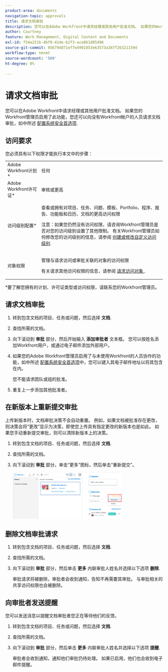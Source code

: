 ```yaml
---
product-area: documents
navigation-topic: approvals
title: 请求文档审批
description: 您可以在Adobe Workfront中请求经理或其他用户批准文档。 如果您的Workfront管理员启用了此功能，您还可以向没有Workfront帐户的人员请求文档审批，如配置系统安全首选项中所述。
author: Courtney
feature: Work Management, Digital Content and Documents
exl-id: f54a221b-4bf0-414e-b2f3-ace861d85496
source-git-commit: 95679dd71ef7e4991853e63573a387f26321159d
workflow-type: tm+mt
source-wordcount: '569'
ht-degree: 0%

---
```


# 请求文档审批

您可以在Adobe Workfront中请求经理或其他用户批准文档。 如果您的Workfront管理员启用了此功能，您还可以向没有Workfront帐户的人员请求文档审批，如中所述 [配置系统安全首选项](../../administration-and-setup/manage-workfront/security/configure-security-preferences.md).

## 访问要求

您必须具有以下权限才能执行本文中的步骤：

<table style="table-layout:auto"> 
 <col> 
 <col> 
 <tbody> 
  <tr> 
   <td role="rowheader">Adobe Workfront计划*</td> 
   <td> <p>任何</p> </td> 
  </tr> 
  <tr> 
   <td role="rowheader">Adobe Workfront许可证*</td> 
   <td> <p>审核或更高</p> </td> 
  </tr> 
  <tr> 
   <td role="rowheader">访问级别配置*</td> 
   <td> <p>查看或拥有对项目、任务、问题、模板、Portfolio、程序、报告、功能板和日历、文档的更高访问权限</p> <p>注意：如果您仍然没有访问权限，请咨询Workfront管理员是否对您的访问级别设置了其他限制。 有关Workfront管理员如何修改您的访问级别的信息，请参阅 <a href="../../administration-and-setup/add-users/configure-and-grant-access/create-modify-access-levels.md" class="MCXref xref">创建或修改自定义访问级别</a>.</p> </td> 
  </tr> 
  <tr> 
   <td role="rowheader">对象权限</td> 
   <td> <p>管理与请求访问或审批关联的对象的访问权限 </p> <p>有关请求其他访问权限的信息，请参阅 <a href="../../workfront-basics/grant-and-request-access-to-objects/request-access.md" class="MCXref xref">请求访问对象 </a>.</p> </td> 
  </tr> 
 </tbody> 
</table>

&#42;要了解您拥有的计划、许可证类型或访问权限，请联系您的Workfront管理员。

## 请求文档审批

1. 转到包含文档的项目、任务或问题，然后选择 **文档**.
1. 查找所需的文档。

1. 向下滚动到 **审批** 部分，然后开始输入 **添加审批者** 文本框。 您可以按姓名添加Workfront用户，或通过电子邮件添加外部用户。

1. 如果您的Adobe Workfront管理员启用了与未使用Workfront的人员协作的功能，如中所述 [配置系统安全首选项](../../administration-and-setup/manage-workfront/security/configure-security-preferences.md)中，您可以键入其电子邮件地址以将其包含在内。

   您不能请求团队或组的批准。

1. 重复上一步添加其他批准者。

## 在新版本上重新提交审批

上传新版本时，文档审批决策不会自动重置。 例如，如果文档被批准存在更改，则决策会将“更改”显示为决策，即使您上传具有指定更改的新版本也是如此。 如果您手动重新提交审批，则可以清除新版本上的决策。

1. 转到包含文档的项目、任务或问题，然后选择 **文档**.
1. 查找所需的文档。

1. 向下滚动到 **审批** 部分，单击“更多”图标，然后单击“重新提交”。

   ![](assets/nwe-resubmit-approval-350x149.png)

## 删除文档审批请求

1. 转到包含文档的项目、任务或问题，然后选择 **文档**.
1. 查找所需的文档。

1. 向下滚动到 **审批** 部分，然后单击 **更多** 内联审批人姓名并选择以下选项 **删除**.

   审批请求将被删除，审批者会收到通知，告知不再需要其审批。 与审批相关的共享访问权限也会被删除。

## 向审批者发送提醒

您可以发送消息以提醒文档审批者您正在等待他们的反馈。

1. 转到包含文档的项目、任务或问题，然后选择 **文档**.
1. 查找所需的文档。

1. 向下滚动到 **审批** 部分，然后单击 **更多** 内联审批人姓名并选择以下选项 **提醒**.

   审批者会收到通知，通知他们审批仍待处理。 如果已启用，他们也会收到电子邮件提醒。
